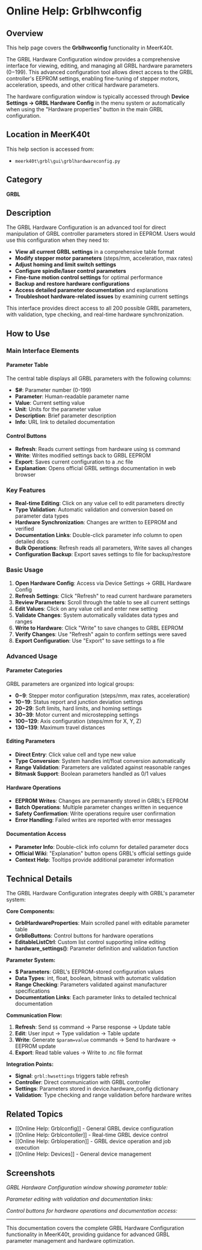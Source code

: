 # Online Help: Grblhwconfig

## Overview

This help page covers the **Grblhwconfig** functionality in MeerK40t.

The GRBL Hardware Configuration window provides a comprehensive interface for viewing, editing, and managing all GRBL hardware parameters ($0-$199). This advanced configuration tool allows direct access to the GRBL controller's EEPROM settings, enabling fine-tuning of stepper motors, acceleration, speeds, and other critical hardware parameters.

The hardware configuration window is typically accessed through **Device Settings → GRBL Hardware Config** in the menu system or automatically when using the "Hardware properties" button in the main GRBL configuration.

## Location in MeerK40t

This help section is accessed from:
- `meerk40t\grbl\gui\grblhardwareconfig.py`

## Category

**GRBL**

## Description

The GRBL Hardware Configuration is an advanced tool for direct manipulation of GRBL controller parameters stored in EEPROM. Users would use this configuration when they need to:

- **View all current GRBL settings** in a comprehensive table format
- **Modify stepper motor parameters** (steps/mm, acceleration, max rates)
- **Adjust homing and limit switch settings**
- **Configure spindle/laser control parameters**
- **Fine-tune motion control settings** for optimal performance
- **Backup and restore hardware configurations**
- **Access detailed parameter documentation** and explanations
- **Troubleshoot hardware-related issues** by examining current settings

This interface provides direct access to all 200 possible GRBL parameters, with validation, type checking, and real-time hardware synchronization.

## How to Use

### Main Interface Elements

#### Parameter Table
The central table displays all GRBL parameters with the following columns:

- **$#**: Parameter number (0-199)
- **Parameter**: Human-readable parameter name
- **Value**: Current setting value
- **Unit**: Units for the parameter value
- **Description**: Brief parameter description
- **Info**: URL link to detailed documentation

#### Control Buttons

- **Refresh**: Reads current settings from hardware using `$$` command
- **Write**: Writes modified settings back to GRBL EEPROM
- **Export**: Saves current configuration to a .nc file
- **Explanation**: Opens official GRBL settings documentation in web browser

### Key Features

- **Real-time Editing**: Click on any value cell to edit parameters directly
- **Type Validation**: Automatic validation and conversion based on parameter data types
- **Hardware Synchronization**: Changes are written to EEPROM and verified
- **Documentation Links**: Double-click parameter info column to open detailed docs
- **Bulk Operations**: Refresh reads all parameters, Write saves all changes
- **Configuration Backup**: Export saves settings to file for backup/restore

### Basic Usage

1. **Open Hardware Config**: Access via Device Settings → GRBL Hardware Config
2. **Refresh Settings**: Click "Refresh" to read current hardware parameters
3. **Review Parameters**: Scroll through the table to see all current settings
4. **Edit Values**: Click on any value cell and enter new setting
5. **Validate Changes**: System automatically validates data types and ranges
6. **Write to Hardware**: Click "Write" to save changes to GRBL EEPROM
7. **Verify Changes**: Use "Refresh" again to confirm settings were saved
8. **Export Configuration**: Use "Export" to save settings to a file

### Advanced Usage

#### Parameter Categories
GRBL parameters are organized into logical groups:

- **$0-$9**: Stepper motor configuration (steps/mm, max rates, acceleration)
- **$10-$19**: Status report and junction deviation settings
- **$20-$29**: Soft limits, hard limits, and homing settings
- **$30-$39**: Motor current and microstepping settings
- **$100-$129**: Axis configuration (steps/mm for X, Y, Z)
- **$130-$139**: Maximum travel distances

#### Editing Parameters
- **Direct Entry**: Click value cell and type new value
- **Type Conversion**: System handles int/float conversion automatically
- **Range Validation**: Parameters are validated against reasonable ranges
- **Bitmask Support**: Boolean parameters handled as 0/1 values

#### Hardware Operations
- **EEPROM Writes**: Changes are permanently stored in GRBL's EEPROM
- **Batch Operations**: Multiple parameter changes written in sequence
- **Safety Confirmation**: Write operations require user confirmation
- **Error Handling**: Failed writes are reported with error messages

#### Documentation Access
- **Parameter Info**: Double-click info column for detailed parameter docs
- **Official Wiki**: "Explanation" button opens GRBL's official settings guide
- **Context Help**: Tooltips provide additional parameter information

## Technical Details

The GRBL Hardware Configuration integrates deeply with GRBL's parameter system:

**Core Components:**
- **GrblHardwareProperties**: Main scrolled panel with editable parameter table
- **GrblIoButtons**: Control buttons for hardware operations
- **EditableListCtrl**: Custom list control supporting inline editing
- **hardware_settings()**: Parameter definition and validation function

**Parameter System:**
- **$ Parameters**: GRBL's EEPROM-stored configuration values
- **Data Types**: int, float, boolean, bitmask with automatic validation
- **Range Checking**: Parameters validated against manufacturer specifications
- **Documentation Links**: Each parameter links to detailed technical documentation

**Communication Flow:**
1. **Refresh**: Send `$$` command → Parse response → Update table
2. **Edit**: User input → Type validation → Table update
3. **Write**: Generate `$param=value` commands → Send to hardware → EEPROM update
4. **Export**: Read table values → Write to .nc file format

**Integration Points:**
- **Signal**: `grbl:hwsettings` triggers table refresh
- **Controller**: Direct communication with GRBL controller
- **Settings**: Parameters stored in device.hardware_config dictionary
- **Validation**: Type checking and range validation before hardware writes

## Related Topics

- [[Online Help: Grblconfig]] - General GRBL device configuration
- [[Online Help: Grblcontoller]] - Real-time GRBL device control
- [[Online Help: Grbloperation]] - GRBL device operation and job execution
- [[Online Help: Devices]] - General device management

## Screenshots

*GRBL Hardware Configuration window showing parameter table:*

*Parameter editing with validation and documentation links:*

*Control buttons for hardware operations and documentation access:*

---

This documentation covers the complete GRBL Hardware Configuration functionality in MeerK40t, providing guidance for advanced GRBL parameter management and hardware optimization.
